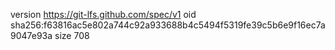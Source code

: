version https://git-lfs.github.com/spec/v1
oid sha256:f63816ac5e802a744c92a933688b4c5494f5319fe39c5b6e9f16ec7a9047e93a
size 708
